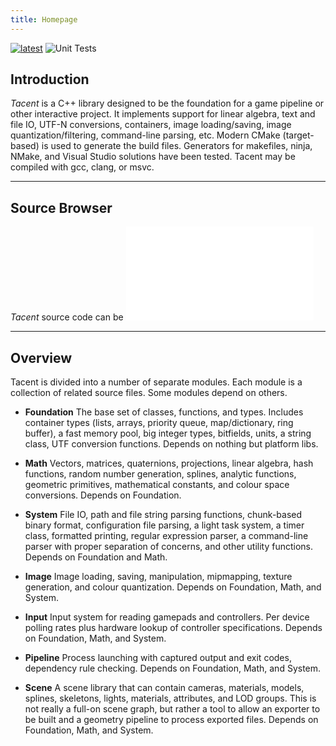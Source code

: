 ```yaml
---
title: Homepage
---
```


[![latest](https://img.shields.io/github/v/release/bluescan/tacent.svg)](https://github.com/bluescan/tacent/releases) ![Unit Tests](https://github.com/bluescan/tacent/workflows/Unit%20Tests/badge.svg)


## Introduction

_Tacent_ is a C++ library designed to be the foundation for a game pipeline or other interactive project. It implements support for linear algebra, text and file IO, UTF-N conversions, containers, image loading/saving, image quantization/filtering, command-line parsing, etc. Modern CMake (target-based) is used to generate the build files. Generators for makefiles, ninja, NMake, and Visual Studio solutions have been tested. Tacent may be compiled with gcc, clang, or msvc.

---
## Source Browser

_Tacent_ source code can be ![Browsed Online.](/tacent/codebrowser/Modules/index.html)

---
## Overview

Tacent is divided into a number of separate modules. Each module is a collection of related source files. Some modules depend on others.

* __Foundation__
The base set of classes, functions, and types. Includes container types (lists, arrays, priority queue, map/dictionary, ring buffer), a fast memory pool, big integer types, bitfields, units, a string class, UTF conversion functions. Depends on nothing but platform libs.

* __Math__
Vectors, matrices, quaternions, projections, linear algebra, hash functions, random number generation, splines, analytic functions, geometric primitives, mathematical constants, and colour space conversions. Depends on Foundation.

* __System__
File IO, path and file string parsing functions, chunk-based binary format, configuration file parsing, a light task system, a timer class, formatted printing, regular expression parser, a command-line parser with proper separation of concerns, and other utility functions. Depends on Foundation and Math.

* __Image__
Image loading, saving, manipulation, mipmapping, texture generation, and colour quantization. Depends on Foundation, Math, and System.

* __Input__
Input system for reading gamepads and controllers. Per device polling rates plus hardware lookup of controller specifications. Depends on Foundation, Math, and System.

* __Pipeline__
Process launching with captured output and exit codes, dependency rule checking. Depends on Foundation, Math, and System.

* __Scene__
A scene library that can contain cameras, materials, models, splines, skeletons, lights, materials, attributes, and LOD groups. This is not really a full-on scene graph, but rather a tool to allow an exporter to be built and a geometry pipeline to process exported files. Depends on Foundation, Math, and System.
